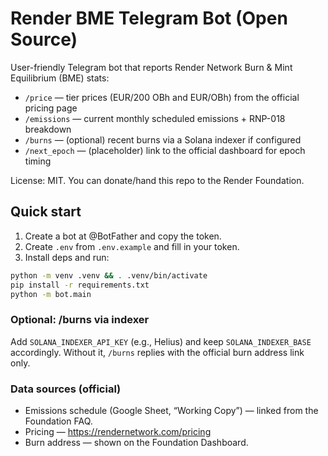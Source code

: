 # Render BME Telegram Bot (Open Source)

User-friendly Telegram bot that reports Render Network Burn & Mint Equilibrium (BME) stats:
- `/price` — tier prices (EUR/200 OBh and EUR/OBh) from the official pricing page
- `/emissions` — current monthly scheduled emissions + RNP-018 breakdown
- `/burns` — (optional) recent burns via a Solana indexer if configured
- `/next_epoch` — (placeholder) link to the official dashboard for epoch timing

License: MIT. You can donate/hand this repo to the Render Foundation.

## Quick start

1) Create a bot at @BotFather and copy the token.
2) Create `.env` from `.env.example` and fill in your token.
3) Install deps and run:

```bash
python -m venv .venv && . .venv/bin/activate
pip install -r requirements.txt
python -m bot.main
```

### Optional: /burns via indexer
Add `SOLANA_INDEXER_API_KEY` (e.g., Helius) and keep `SOLANA_INDEXER_BASE` accordingly.
Without it, `/burns` replies with the official burn address link only.

### Data sources (official)
- Emissions schedule (Google Sheet, “Working Copy”) — linked from the Foundation FAQ.
- Pricing — https://rendernetwork.com/pricing
- Burn address — shown on the Foundation Dashboard.
